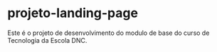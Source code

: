 # projeto-landing-page
Este é o projeto de desenvolvimento do modulo de base do curso de Tecnologia da Escola DNC.
